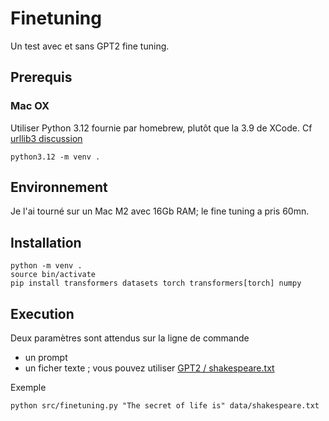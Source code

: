 # Finetuning

Un test avec et sans GPT2 fine tuning.


## Prerequis

### Mac OX
Utiliser Python 3.12 fournie par homebrew, plutôt que la 3.9 de XCode. Cf [urllib3 discussion](https://github.com/urllib3/urllib3/issues/3020)
```
python3.12 -m venv .
```

## Environnement

Je l'ai tourné sur un Mac M2 avec 16Gb RAM; le fine tuning a pris 60mn.

## Installation

```
python -m venv .
source bin/activate
pip install transformers datasets torch transformers[torch] numpy
```

## Execution
Deux paramètres sont attendus sur la ligne de commande
- un prompt
- un ficher texte ; vous pouvez utiliser [GPT2 / shakespeare.txt](https://github.com/Paperspace/gpt-2/blob/master/shakespeare.txt)

Exemple
```
python src/finetuning.py "The secret of life is" data/shakespeare.txt
```